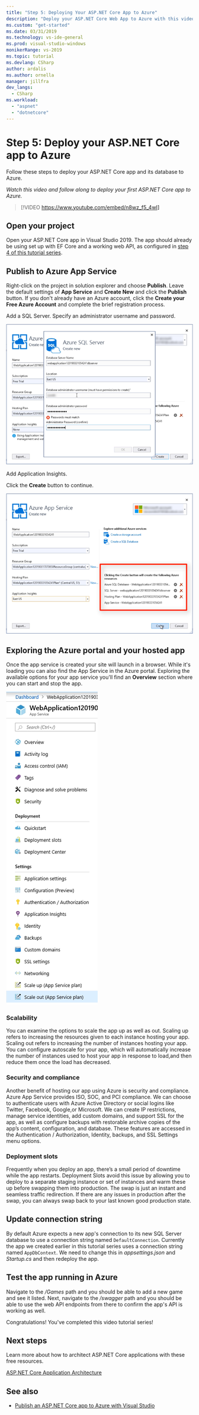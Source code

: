 ```yaml
---
title: "Step 5: Deploying Your ASP.NET Core App to Azure"
description: "Deploy your ASP.NET Core Web App to Azure with this video tutorial and step-by-step instructions."
ms.custom: "get-started"
ms.date: 03/31/2019
ms.technology: vs-ide-general
ms.prod: visual-studio-windows
monikerRange: vs-2019
ms.topic: tutorial
ms.devlang: CSharp
author: ardalis
ms.author: ornella
manager: jillfra
dev_langs:
  - CSharp
ms.workload:
  - "aspnet"
  - "dotnetcore"
---
```

# Step 5: Deploy your ASP.NET Core app to Azure

Follow these steps to deploy your ASP.NET Core app and its database to Azure.

_Watch this video and follow along to deploy your first ASP.NET Core app to Azure._

> [!VIDEO https://www.youtube.com/embed/n8wz_f5_4wI]

## Open your project

Open your ASP.NET Core app in Visual Studio 2019. The app should already be using set up with EF Core and a working web API, as configured in [step 4 of this tutorial series](tutorial-aspnet-core-ef-step-04.md).

## Publish to Azure App Service

Right-click on the project in solution explorer and choose **Publish**. Leave the default settings of **App Service** and **Create New** and click the **Publish** button. If you don't already have an Azure account, click the **Create your Free Azure Account** and complete the brief registration process.

Add a SQL Server. Specify an administrator username and password.

![Visual Studio 2019 Create Azure SQL Server](media/vs-2019/vs2019-azure-sql-server.png)

Add Application Insights.

Click the **Create** button to continue.

![Visual Studio 2019 Create New Azure App Service](media/vs-2019/vs2019-azure-create-new-app-service.png)

## Exploring the Azure portal and your hosted app

Once the app service is created your site will launch in a browser. While it's loading you can also find the App Service in the Azure portal. Exploring the available options for your app service you'll find an **Overview** section where you can start and stop the app.

![Azure App Service Options](media/vs-2019/vs2019-azure-app-service-menu-options.png)

### Scalability

You can examine the options to scale the app up as well as out. Scaling up refers to increasing the resources given to each instance hosting your app. Scaling out refers to increasing the number of instances hosting your app. You can configure autoscale for your app, which will automatically increase the number of instances used to host your app in response to load,and then reduce them once the load has decreased.

### Security and compliance

Another benefit of hosting our app using Azure is security and compliance. Azure App Service provides ISO, SOC, and PCI compliance. We can choose to authenticate users with Azure Active Directory or social logins like Twitter, Facebook, Google,or Microsoft. We can create IP restrictions, manage service identities, add custom domains, and support SSL for the app, as well as configure backups with restorable archive copies of the app’s content, configuration, and database. These features are accessed in the Authentication / Authorization, Identity, backups, and SSL Settings menu options.

### Deployment slots

Frequently when you deploy an app, there’s a small period of downtime while the app restarts. Deployment Slots avoid this issue by allowing you to deploy to a separate staging instance or set of instances and warm these up before swapping them into production. The swap is just an instant and seamless traffic redirection. If there are any issues in production after the swap, you can always swap back to your last known good production state.

## Update connection string

By default Azure expects a new app's connection to its new SQL Server database to use a connection string named `DefaultConnection`. Currently the app we created earlier in this tutorial series uses a connection string named `AppDbContext`. We need to change this in *appsettings.json* and *Startup.cs* and then redeploy the app.

## Test the app running in Azure

Navigate to the */Games* path and you should be able to add a new game and see it listed. Next, navigate to the */swagger* path and you should be able to use the web API endpoints from there to confirm the app's API is working as well.

Congratulations! You've completed this video tutorial series!

## Next steps

Learn more about how to architect ASP.NET Core applications with these free resources.

[ASP.NET Core Application Architecture](https://dotnet.microsoft.com/learn/web/aspnet-architecture)

## See also

- [Publish an ASP.NET Core app to Azure with Visual Studio](/aspnet/core/tutorials/publish-to-azure-webapp-using-vs?view=aspnetcore-2.2)